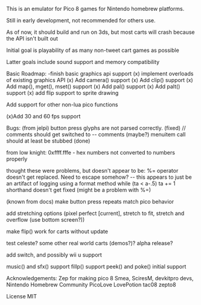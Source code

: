 This is an emulator for Pico 8 games for Nintendo homebrew platforms.

Still in early development, not recommended for others use.

As of now, it should build and run on 3ds, but most carts will crash because the API isn't built out

Initial goal is playability of as many non-tweet cart games as possible

Latter goals include sound support and memory compatibility

Basic Roadmap:
-finish basic graphics api support
(x) implement overloads of existing graphics API
(x) Add camera() support
(x) Add clip() support
(x) Add map(), mget(), mset() support
(x) Add pal() support
(x) Add palt() support
(x) add flip support to sprite drawing


Add support for other non-lua pico functions

(x)Add 30 and 60 fps support

Bugs:
(from jelpi)
button press glyphs are not parsed correctly. (fixed)
// comments should get switched to -- comments (maybe?)
menuitem call should at least be stubbed (done)

from low knight:
0xffff.fffe - hex numbers not converted to numbers properly

thought these were problems, but doesn't appear to be:
%= operator doesn't get replaced. Need to escape somehow? -- this appears to just be an artifact of logging using a format method
while (ta < a-.5) ta += 1 shorthand doesn't get fixed (might be a problem with %=)

(known from docs)
make button press repeats match pico behavior

add stretching options (pixel perfect [current], stretch to fit, stretch and overflow (use bottom screen?))

make flip() work for carts without update

test celeste? some other real world carts (demos?)? alpha release?



add switch, and possibly wii u support



music() and sfx() support
fillp() support
peek() and poke() initial support


Acknowledgements:
Zep for making pico 8
Smea, SciresM, devkitpro devs, Nintendo Homebrew Community
PicoLove
LovePotion
tac08
zepto8


License MIT